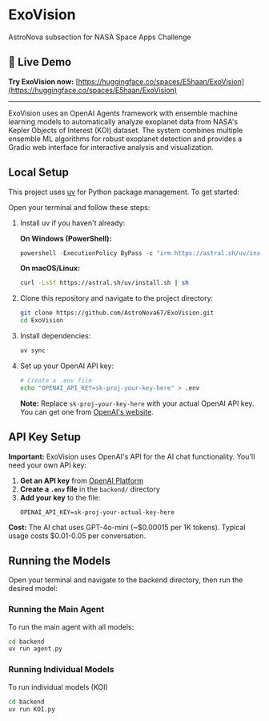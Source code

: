 # ExoVision
AstroNova subsection for NASA Space Apps Challenge

## 🚀 Live Demo
**Try ExoVision now:** [https://huggingface.co/spaces/E5haan/ExoVision](https://huggingface.co/spaces/E5haan/ExoVision)

---
ExoVision uses an OpenAI Agents framework with ensemble machine learning models to automatically analyze exoplanet data from NASA's Kepler Objects of Interest (KOI) dataset. The system combines multiple ensemble ML algorithms for robust exoplanet detection and provides a Gradio web interface for interactive analysis and visualization.

## Local Setup

This project uses [uv](https://docs.astral.sh/uv/) for Python package management. To get started:

Open your terminal and follow these steps:

1. Install uv if you haven't already:
   
   **On Windows (PowerShell):**
   ```powershell
   powershell -ExecutionPolicy ByPass -c "irm https://astral.sh/uv/install.ps1 | iex"
   ```
   
   **On macOS/Linux:**
   ```bash
   curl -LsSf https://astral.sh/uv/install.sh | sh
   ```

2. Clone this repository and navigate to the project directory:
   ```bash
   git clone https://github.com/AstroNova67/ExoVision.git
   cd ExoVision
   ```

3. Install dependencies:
   ```bash
   uv sync
   ```

4. Set up your OpenAI API key:
   ```bash
   # Create a .env file 
   echo "OPENAI_API_KEY=sk-proj-your-key-here" > .env
   ```
   
   **Note:** Replace `sk-proj-your-key-here` with your actual OpenAI API key. You can get one from [OpenAI's website](https://platform.openai.com/api-keys).

## API Key Setup

**Important:** ExoVision uses OpenAI's API for the AI chat functionality. You'll need your own API key:

1. **Get an API key** from [OpenAI Platform](https://platform.openai.com/api-keys)
2. **Create a `.env` file** in the `backend/` directory
3. **Add your key** to the file:
   ```
   OPENAI_API_KEY=sk-proj-your-actual-key-here
   ```

**Cost:** The AI chat uses GPT-4o-mini (~$0.00015 per 1K tokens). Typical usage costs $0.01-0.05 per conversation.

## Running the Models

Open your terminal and navigate to the backend directory, then run the desired model:

### Running the Main Agent
To run the main agent with all models:
```bash
cd backend
uv run agent.py
```

### Running Individual Models
To run individual models (KOI)
```bash
cd backend
uv run KOI.py
```

